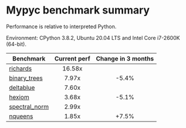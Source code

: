 # Mypyc benchmark summary

Performance is relative to interpreted Python.

Environment: CPython 3.8.2, Ubuntu 20.04 LTS and Intel Core i7-2600K (64-bit).

| Benchmark | Current perf | Change in 3 months |
| --- | :---: | :---: |
| [richards](benchmarks/richards.md) | 16.58x |  |
| [binary_trees](benchmarks/binary_trees.md) | 7.97x | -5.4% |
| [deltablue](benchmarks/deltablue.md) | 7.60x |  |
| [hexiom](benchmarks/hexiom.md) | 3.68x | -5.1% |
| [spectral_norm](benchmarks/spectral_norm.md) | 2.99x |  |
| [nqueens](benchmarks/nqueens.md) | 1.85x | +7.5% |
